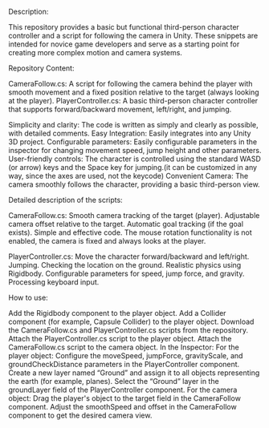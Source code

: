 Description:

This repository provides a basic but functional third-person character controller and a script for following the camera in Unity. These snippets are intended for novice game developers and serve as a starting point for creating more complex motion and camera systems. 

Repository Content:

CameraFollow.cs: A script for following the camera behind the player with smooth movement and a fixed position relative to the target (always looking at the player).
PlayerController.cs: A basic third-person character controller that supports forward/backward movement, left/right, and jumping.

Simplicity and clarity: The code is written as simply and clearly as possible, with detailed comments.
Easy Integration: Easily integrates into any Unity 3D project.
Configurable parameters: Easily configurable parameters in the inspector for changing movement speed, jump height and other parameters.
User-friendly controls: The character is controlled using the standard WASD (or arrow) keys and the Space key for jumping.(it can be customized in any way, since the axes are used, not the keycode)
Convenient Camera: The camera smoothly follows the character, providing a basic third-person view.

Detailed description of the scripts:

CameraFollow.cs:
Smooth camera tracking of the target (player).
Adjustable camera offset relative to the target.
Automatic goal tracking (if the goal exists).
Simple and effective code.
The mouse rotation functionality is not enabled, the camera is fixed and always looks at the player.

PlayerController.cs:
Move the character forward/backward and left/right.
Jumping.
Checking the location on the ground.
Realistic physics using Rigidbody.
Configurable parameters for speed, jump force, and gravity.
Processing keyboard input.

How to use:

Add the Rigidbody component to the player object.
Add a Collider component (for example, Capsule Collider) to the player object.
Download the CameraFollow.cs and PlayerController.cs scripts from the repository.
Attach the PlayerController.cs script to the player object.
Attach the CameraFollow.cs script to the camera object.
In the Inspector:
For the player object:
Configure the moveSpeed, jumpForce, gravityScale, and groundCheckDistance parameters in the PlayerController component.
Create a new layer named “Ground” and assign it to all objects representing the earth (for example, planes).
Select the “Ground” layer in the groundLayer field of the PlayerController component.
For the camera object:
Drag the player's object to the target field in the CameraFollow component.
Adjust the smoothSpeed and offset in the CameraFollow component to get the desired camera view.